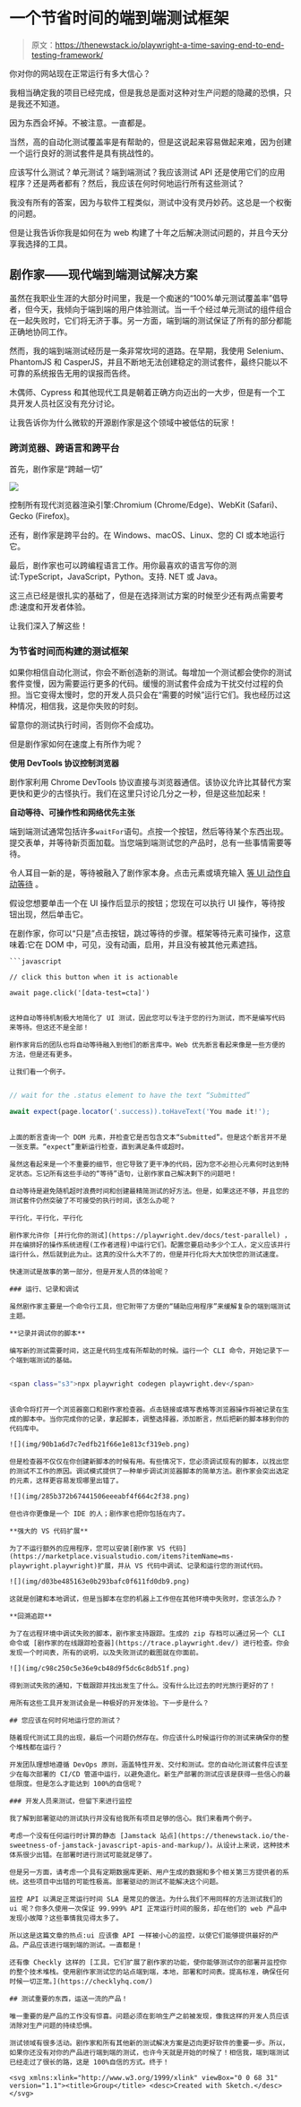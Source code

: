 # 一个节省时间的端到端测试框架

> 原文：<https://thenewstack.io/playwright-a-time-saving-end-to-end-testing-framework/>

你对你的网站现在正常运行有多大信心？

我相当确定我的项目已经完成，但是我总是面对这种对生产问题的隐藏的恐惧，只是我还不知道。

因为东西会坏掉。不被注意。一直都是。

当然，高的自动化测试覆盖率是有帮助的，但是这说起来容易做起来难，因为创建一个运行良好的测试套件是具有挑战性的。

应该写什么测试？单元测试？端到端测试？我应该测试 API 还是使用它们的应用程序？还是两者都有？然后，我应该在何时何地运行所有这些测试？

我没有所有的答案，因为与软件工程类似，测试中没有灵丹妙药。这总是一个权衡的问题。

但是让我告诉你我是如何在为 web 构建了十年之后解决测试问题的，并且今天分享我选择的工具。

## 剧作家——现代端到端测试解决方案

虽然在我职业生涯的大部分时间里，我是一个痴迷的“100%单元测试覆盖率”倡导者，但今天，我倾向于端到端的用户体验测试。当一千个经过单元测试的组件组合在一起失败时，它们将无济于事。另一方面，端到端的测试保证了所有的部分都能正确地协同工作。

然而，我的端到端测试经历是一条非常坎坷的道路。在早期，我使用 Selenium、PhantomJS 和 CasperJS，并且不断地无法创建稳定的测试套件，最终只能以不可靠的系统报告无用的误报而告终。

木偶师、Cypress 和其他现代工具是朝着正确方向迈出的一大步，但是有一个工具开发人员社区没有充分讨论。

让我告诉你为什么微软的开源剧作家[](https://playwright.dev/)是这个领域中被低估的玩家！

### 跨浏览器、跨语言和跨平台

首先，剧作家是“跨越一切”

![](img/5bcc957dc4371aef4b8460a6e5645163.png)

控制所有现代浏览器渲染引擎:Chromium (Chrome/Edge)、WebKit (Safari)、Gecko (Firefox)。

还有，剧作家是跨平台的。在 Windows、macOS、Linux、您的 CI 或本地运行它。

最后，剧作家也可以跨编程语言工作。用你最喜欢的语言写你的测试:TypeScript，JavaScript，Python。支持. NET 或 Java。

这三点已经是很扎实的基础了，但是在选择测试方案的时候至少还有两点需要考虑:速度和开发者体验。

让我们深入了解这些！

### 为节省时间而构建的测试框架

如果你相信自动化测试，你会不断创造新的测试。每增加一个测试都会使你的测试套件变慢，因为需要运行更多的代码。缓慢的测试套件会成为干扰交付过程的负担。当它变得太慢时，您的开发人员只会在“需要的时候”运行它们。我也经历过这种情况，相信我，这是你失败的时刻。

留意你的测试执行时间，否则你不会成功。

但是剧作家如何在速度上有所作为呢？

**使用 DevTools 协议控制浏览器**

剧作家利用 Chrome DevTools 协议直接与浏览器通信。该协议允许比其替代方案更快和更少的古怪执行。我们在这里只讨论几分之一秒，但是这些加起来！

**自动等待、可操作性和网络优先主张**

端到端测试通常包括许多`waitFor`语句。点按一个按钮，然后等待某个东西出现。提交表单，并等待新页面加载。当您端到端测试您的产品时，总有一些事情需要等待。

令人耳目一新的是，等待被融入了剧作家本身。点击元素或填充输入 [等 UI 动作自动等待](https://playwright.dev/docs/actionability) 。

假设您想要单击一个在 UI 操作后显示的按钮；您现在可以执行 UI 操作，等待按钮出现，然后单击它。

在剧作家，你可以“只是”点击按钮，跳过等待的步骤。框架等待元素可操作，这意味着:它在 DOM 中，可见，没有动画，启用，并且没有被其他元素遮挡。

```
```javascript

// click this button when it is actionable

await page.click('[data-test=cta]')

```

```

这种自动等待机制极大地简化了 UI 测试，因此您可以专注于您的行为测试，而不是编写代码来等待。但这还不是全部！

剧作家背后的团队也将自动等待融入到他们的断言库中。Web 优先断言看起来像是一些方便的方法，但是还有更多。

让我们看一个例子。

```
```javascript

// wait for the .status element to have the text “Submitted”

await expect(page.locator('.success)).toHaveText('You made it!');

```

```

上面的断言查询一个 DOM 元素，并检查它是否包含文本“Submitted”。但是这个断言并不是一张支票。“expect”重新运行检查，直到满足条件或超时。

虽然这看起来是一个不重要的细节，但它导致了更干净的代码，因为您不必担心元素何时达到特定状态。忘记所有这些手动的“等待”语句，让剧作家自己解决剩下的问题吧！

自动等待是避免随机超时浪费时间和创建最精简测试的好方法。但是，如果这还不够，并且您的测试套件仍然突破了不可接受的执行时间，该怎么办呢？

平行化，平行化，平行化

剧作家允许你 [并行化你的测试](https://playwright.dev/docs/test-parallel) ，并在编排好的操作系统进程(工作者进程)中运行它们。配置您要启动多少个工人，定义应该并行运行什么，然后就到此为止。这真的没什么大不了的，但是并行化将大大加快您的测试速度。

快速测试是故事的第一部分，但是开发人员的体验呢？

### 运行、记录和调试

虽然剧作家主要是一个命令行工具，但它附带了方便的“辅助应用程序”来缓解复杂的端到端测试主题。

**记录并调试你的脚本**

编写新的测试需要时间，这正是代码生成有所帮助的时候。运行一个 CLI 命令，开始记录下一个端到端测试的基础。

```
```sh

<span class="s3">npx playwright codegen playwright.dev</span>

```

```

该命令将打开一个浏览器窗口和剧作家检查器。点击链接或填写表格等浏览器操作将被记录在生成的脚本中。当你完成你的记录，拿起脚本，调整选择器，添加断言，然后把新的脚本移到你的代码库中。

![](img/90b1a6d7c7edfb21f66e1e813cf319eb.png)

但是检查器不仅仅在你创建新脚本的时候有用。有些情况下，您必须调试现有的脚本，以找出您的测试不工作的原因。调试模式提供了一种单步调试浏览器脚本的简单方法。剧作家会突出选定的元素，这样更容易发现哪里出错了。

![](img/285b372b67441506eeeabf4f664c2f38.png)

但也许你更像是一个 IDE 的人；剧作家也把你包括在内了。

**强大的 VS 代码扩展**

为了不运行额外的应用程序，您可以安装[剧作家 VS 代码](https://marketplace.visualstudio.com/items?itemName=ms-playwright.playwright)扩展，并从 VS 代码中调试、记录和运行您的测试代码。

![](img/d03be485163e0b293bafc0f611fd0db9.png)

这就是创建和本地调试，但是当脚本在您的机器上工作但在其他环境中失败时，您该怎么办？

**回溯追踪**

为了在远程环境中调试失败的脚本，剧作家支持跟踪。生成的 zip 存档可以通过另一个 CLI 命令或 [剧作家的在线跟踪检查器](https://trace.playwright.dev/) 进行检查。你会发现一个时间表，所有的说明，以及失败测试的截图就在你面前。

![](img/c98c250c5e36e9cb48d9f5dc6c8db51f.png)

得到测试失败的通知，下载跟踪并找出发生了什么。没有什么比过去的时光旅行更好的了！

用所有这些工具开发测试会是一种极好的开发体验。下一步是什么？

## 您应该在何时何地运行您的测试？

随着现代测试工具的出现，最后一个问题仍然存在。你应该什么时候运行你的测试来确保你的整个堆栈都在运行？

开发团队理想地遵循 DevOps 原则，涵盖特性开发、交付和测试。您的自动化测试套件应该至少在每次部署的 CI/CD 管道中运行，以避免退化。新生产部署的测试应该是获得一些信心的最低限度。但是怎么才能达到 100%的自信呢？

### 开发人员来测试，但留下来进行监控

我了解到部署驱动的测试执行并没有给我所有项目足够的信心。我们来看两个例子。

考虑一个没有任何运行时计算的静态 [Jamstack 站点](https://thenewstack.io/the-sweetness-of-jamstack-javascript-apis-and-markup/)。从设计上来说，这种技术体系很少出错。在部署时进行测试可能就足够了。

但是另一方面，请考虑一个具有定期数据库更新、用户生成的数据和多个相关第三方提供者的系统。这些项目中出错的可能性极高。部署驱动的测试不能解决这个问题。

监控 API 以满足正常运行时间 SLA 是常见的做法。为什么我们不用同样的方法测试我们的 ui 呢？你多久使用一次保证 99.999% API 正常运行时间的服务，却在他们的 web 产品中发现小故障？这些事情我见得太多了。

所以这是这篇文章的热点:ui 应该像 API 一样被小心的监控，以使它们能够提供最好的产品。产品应该进行端到端的测试。一直都是！

还有像 Checkly 这样的 [工具，它们扩展了剧作家的功能，使你能够测试你的部署并监控你的整个技术堆栈。使用剧作家测试您的站点端到端，本地，部署和时间表。提高标准，确保任何时候一切正常。](https://checklyhq.com/)

## 测试重要的东西，运送一流的产品！

唯一重要的是产品的工作没有惊喜。问题必须在影响生产之前被发现，像我这样的开发人员应该消除对生产问题的持续恐惧。

测试领域有很多活动。剧作家和所有其他新的测试解决方案是迈向更好软件的重要一步。所以，如果你还没有对你的产品进行端到端的测试，也许今天就是开始的时候了！相信我，端到端测试已经走过了很长的路，这是 100%自信的方式。终于！

<svg xmlns:xlink="http://www.w3.org/1999/xlink" viewBox="0 0 68 31" version="1.1"><title>Group</title> <desc>Created with Sketch.</desc></svg>
